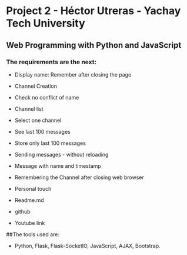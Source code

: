 # Project 2 - Héctor Utreras - Yachay Tech University

## Web Programming with Python and JavaScript

### The requirements are the next:

* Display name: Remember after closing the page

* Channel Creation

* Check no conflict of name

* Channel list

* Select one channel

* See last 100 messages

* Store only last 100 messages

* Sending messages - without reloading

* Message with name and timestamp

* Remembering the Channel after closing web browser

* Personal touch

* Readme.md

* github

* Youtube link

##The tools used are:

* Python, Flask, Flask-SocketIO, JavaScript, AJAX, Bootstrap.